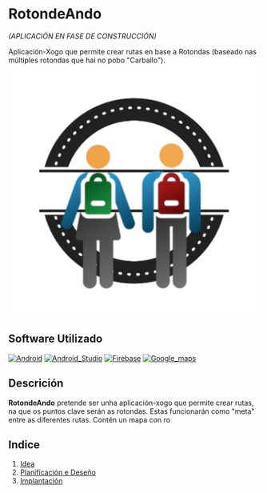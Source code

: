 # RotondeAndo 
*(APLICACIÓN EN FASE DE CONSTRUCCIÓN)*

Aplicación-Xogo que permite crear rutas en base a Rotondas (baseado nas múltiples rotondas que hai no pobo "Carballo").
 ![Logo RotondeAndo](img/icon.png)
 
 ## Software Utilizado
 
[![Android](https://img.shields.io/badge/Android-3DDC84?style=for-the-badge&logo=android&logoColor=white&labelColor=101010)]()
[![Android_Studio](https://img.shields.io/badge/Android_Studio-3DDC84?style=for-the-badge&logo=android-studio&logoColor=white&labelColor=101010)]()
[![Firebase](https://img.shields.io/badge/Firebase-FFCA28?style=for-the-badge&logo=firebase&logoColor=white&labelColor=101010)]()
[![Google_maps](https://img.shields.io/badge/google%20maps-blue?style=for-the-badge&logo=google-maps&logoColor=white&labelColor=101010)]()


## Descrición
**RotondeAndo** pretende ser unha aplicación-xogo que permite crear rutas, na que os puntos clave serán as rotondas. Estas funcionarán como "meta" entre as diferentes rutas.
Contén un mapa con ro

## Indice
1. [Idea](/doc/idea.md)
2. [Planificación e Deseño](/doc/plan.md)
3. [Implantación](/doc/implantacion.md)

